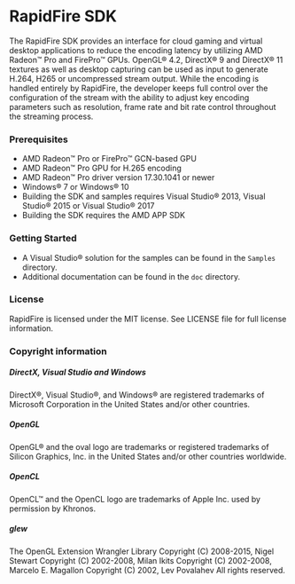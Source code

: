 # RapidFire SDK

The RapidFire SDK provides an interface for cloud gaming and virtual desktop applications to reduce the encoding latency by utilizing AMD Radeon&trade; Pro and FirePro&trade; GPUs. OpenGL&reg; 4.2, DirectX&reg; 9 and DirectX&reg; 11 textures as well as desktop capturing can be used as input to generate H.264, H265 or uncompressed stream output. While the encoding is handled entirely by RapidFire, the developer keeps full control over the configuration of the stream with the ability to adjust key encoding parameters such as resolution, frame rate and bit rate control throughout the streaming process.

### Prerequisites
* AMD Radeon&trade; Pro or FirePro&trade; GCN-based GPU
* AMD Radeon&trade; Pro GPU for H.265 encoding
* AMD Radeon&trade; Pro driver version 17.30.1041 or newer
* Windows&reg; 7 or Windows&reg; 10
* Building the SDK and samples requires Visual Studio&reg; 2013, Visual Studio&reg; 2015 or Visual Studio&reg; 2017
* Building the SDK requires the AMD APP SDK

### Getting Started
* A Visual Studio&reg; solution for the samples can be found in the `Samples` directory.
* Additional documentation can be found in the `doc` directory.

### License
RapidFire is licensed under the MIT license. See LICENSE file for full license information.

### Copyright information

##### DirectX, Visual Studio and Windows
DirectX&reg;, Visual Studio&reg;, and Windows&reg; are registered trademarks of Microsoft Corporation in the United States and/or other countries.

##### OpenGL
OpenGL&reg; and the oval logo are trademarks or registered trademarks of Silicon Graphics, Inc. in the United States and/or other countries worldwide.

##### OpenCL
OpenCL&trade; and the OpenCL logo are trademarks of Apple Inc. used by permission by Khronos.

##### glew
The OpenGL Extension Wrangler Library Copyright (C) 2008-2015, Nigel Stewart Copyright (C) 2002-2008, Milan Ikits Copyright (C) 2002-2008, Marcelo E. Magallon Copyright (C) 2002, Lev Povalahev All rights reserved.
